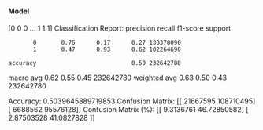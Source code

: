 #### Model
[0 0 0 ... 1 1 1]
Classification Report:
              precision    recall  f1-score   support

           0       0.76      0.17      0.27 130378090
           1       0.47      0.93      0.62 102264690

    accuracy                           0.50 232642780
   macro avg       0.62      0.55      0.45 232642780
weighted avg       0.63      0.50      0.43 232642780

Accuracy: 0.5039645889719853
Confusion Matrix:
[[ 21667595 108710495]
 [  6688562  95576128]]
Confusion Matrix (%):
[[ 9.3136761  46.72850582]
 [ 2.87503528 41.0827828 ]]
